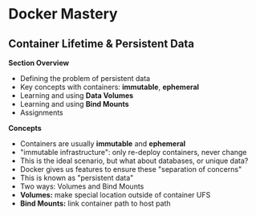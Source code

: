 # Docker Mastery

## Container Lifetime & Persistent Data

**Section Overview**

- Defining the problem of persistent data
- Key concepts with containers: **immutable**, **ephemeral**
- Learning and using **Data Volumes**
- Learning and using **Bind Mounts**
- Assignments

**Concepts**

- Containers are usually **immutable** and **ephemeral**
- "immutable infrastructure": only re-deploy containers, never change
- This is the ideal scenario, but what about databases, or unique data?
- Docker gives us features to ensure these "separation of concerns"
- This is known as "persistent data"
- Two ways: Volumes and Bind Mounts
- **Volumes:** make special location outside of container UFS
- **Bind Mounts:** link container path to host path

